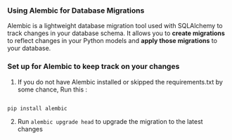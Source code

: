 ### Using Alembic for Database Migrations

Alembic is a lightweight database migration tool used with SQLAlchemy to track changes in your database schema. It allows you to **create migrations** to reflect changes in your Python models and **apply those migrations** to your database.


### Set up for Alembic to keep track on your changes

1. If you do not have Alembic installed or skipped the requirements.txt by some chance, Run this :

```python

pip install alembic

```
2. Run `alembic upgrade head` to upgrade the migration to the latest changes

 



